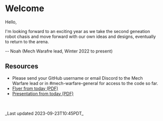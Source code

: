 # Welcome

Hello,

I'm looking forward to an exciting year as we take the second geneation robot chasis and move forward with our own ideas and designs, eventually to return to the arena.

-- Noah (Mech Warafre lead, Winter 2022 to present)

## Resources

- Please send your GitHub username or email Discord to the Mech Warfare lead or in #mech-warfare-general for access to the code so far.
- [Flyer from today (PDF)](MechWarfareFlyer2023_v1.pdf)
- [Presentation from today (PDF)]()

<br>
<br>
_Last updated 2023-09-23T10:45PDT_

